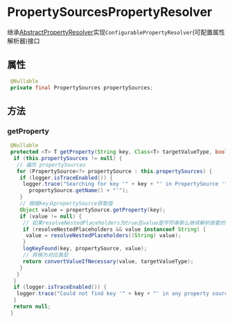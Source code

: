 # PropertySourcesPropertyResolver

继承[AbstractPropertyResolver](./AbstractPropertyResolver)实现`ConfigurablePropertyResolver`(可配置属性解析器)接口

## 属性

```java
 @Nullable
 private final PropertySources propertySources;
```

## 方法

### getProperty

```java
 @Nullable
 protected <T> T getProperty(String key, Class<T> targetValueType, boolean resolveNestedPlaceholders) {
  if (this.propertySources != null) {
   // 遍历 propertySources
   for (PropertySource<?> propertySource : this.propertySources) {
    if (logger.isTraceEnabled()) {
     logger.trace("Searching for key '" + key + "' in PropertySource '" +
       propertySource.getName() + "'");
    }
    // 根据key从propertySource获取值
    Object value = propertySource.getProperty(key);
    if (value != null) {
     // 如果resolveNestedPlaceholders为true且value是字符串那么继续解析嵌套的占位符
     if (resolveNestedPlaceholders && value instanceof String) {
      value = resolveNestedPlaceholders((String) value);
     }
     logKeyFound(key, propertySource, value);
     // 转换为对应类型
     return convertValueIfNecessary(value, targetValueType);
    }
   }
  }
  if (logger.isTraceEnabled()) {
   logger.trace("Could not find key '" + key + "' in any property source");
  }
  return null;
 }
```
